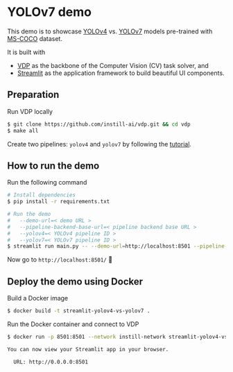 # YOLOv7 demo

This demo is to showcase [YOLOv4](https://github.com/AlexeyAB/darknet) vs. [YOLOv7](https://github.com/WongKinYiu/yolov7) models pre-trained with [MS-COCO](https://cocodataset.org) dataset. 

It is built with
- [VDP](https://github.com/instill-ai/vdp) as the backbone of the Computer Vision (CV) task solver, and
- [Streamlit](https://streamlit.io) as the application framework to build beautiful UI components.

## Preparation
Run VDP locally

```bash
$ git clone https://github.com/instill-ai/vdp.git && cd vdp
$ make all
```

 Create two pipelines: `yolov4` and `yolov7` by following the [tutorial](https://blog.instill.tech/vdp-streamlit-yolov4-vs-yolov7).

## How to run the demo
Run the following command
```bash
# Install dependencies
$ pip install -r requirements.txt

# Run the demo
#   --demo-url=< demo URL >
#   --pipeline-backend-base-url=< pipeline backend base URL >
#   --yolov4=< YOLOv4 pipeline ID >
#   --yolov7=< YOLOv7 pipeline ID >
$ streamlit run main.py -- --demo-url=http://localhost:8501 --pipeline-backend-base-url=http://localhost:8081 --yolov4=yolov4 --yolov7=yolov7
```
Now go to `http://localhost:8501/` 🎉

## Deploy the demo using Docker
Build a Docker image
```bash
$ docker build -t streamlit-yolov4-vs-yolov7 .
```
Run the Docker container and connect to VDP 
```bash
$ docker run -p 8501:8501 --network instill-network streamlit-yolov4-vs-yolov7 -- --demo-url=http://localhost:8501 --pipeline-backend-base-url=http://pipeline-backend:8081 --yolov4=yolov4 --yolov7=yolov7

You can now view your Streamlit app in your browser.

  URL: http://0.0.0.0:8501

```
